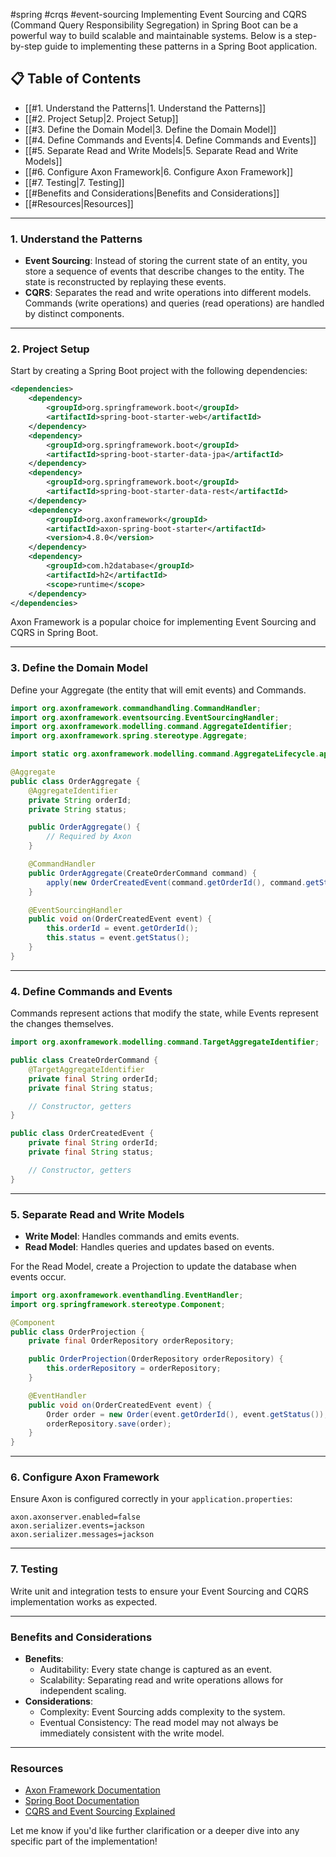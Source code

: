 #spring #crqs #event-sourcing
Implementing Event Sourcing and CQRS (Command Query Responsibility Segregation) in Spring Boot can be a powerful way to build scalable and maintainable systems. Below is a step-by-step guide to implementing these patterns in a Spring Boot application.
## 📋 Table of Contents

- [[#1. Understand the Patterns|1. Understand the Patterns]]
- [[#2. Project Setup|2. Project Setup]]
- [[#3. Define the Domain Model|3. Define the Domain Model]]
- [[#4. Define Commands and Events|4. Define Commands and Events]]
- [[#5. Separate Read and Write Models|5. Separate Read and Write Models]]
- [[#6. Configure Axon Framework|6. Configure Axon Framework]]
- [[#7. Testing|7. Testing]]
- [[#Benefits and Considerations|Benefits and Considerations]]
- [[#Resources|Resources]]

---

### 1. **Understand the Patterns**
- **Event Sourcing**: Instead of storing the current state of an entity, you store a sequence of events that describe changes to the entity. The state is reconstructed by replaying these events.
- **CQRS**: Separates the read and write operations into different models. Commands (write operations) and queries (read operations) are handled by distinct components.

---

### 2. **Project Setup**
Start by creating a Spring Boot project with the following dependencies:
```xml
<dependencies>
    <dependency>
        <groupId>org.springframework.boot</groupId>
        <artifactId>spring-boot-starter-web</artifactId>
    </dependency>
    <dependency>
        <groupId>org.springframework.boot</groupId>
        <artifactId>spring-boot-starter-data-jpa</artifactId>
    </dependency>
    <dependency>
        <groupId>org.springframework.boot</groupId>
        <artifactId>spring-boot-starter-data-rest</artifactId>
    </dependency>
    <dependency>
        <groupId>org.axonframework</groupId>
        <artifactId>axon-spring-boot-starter</artifactId>
        <version>4.8.0</version>
    </dependency>
    <dependency>
        <groupId>com.h2database</groupId>
        <artifactId>h2</artifactId>
        <scope>runtime</scope>
    </dependency>
</dependencies>
```
Axon Framework is a popular choice for implementing Event Sourcing and CQRS in Spring Boot.

---

### 3. **Define the Domain Model**
Define your Aggregate (the entity that will emit events) and Commands.

```java
import org.axonframework.commandhandling.CommandHandler;
import org.axonframework.eventsourcing.EventSourcingHandler;
import org.axonframework.modelling.command.AggregateIdentifier;
import org.axonframework.spring.stereotype.Aggregate;

import static org.axonframework.modelling.command.AggregateLifecycle.apply;

@Aggregate
public class OrderAggregate {
    @AggregateIdentifier
    private String orderId;
    private String status;

    public OrderAggregate() {
        // Required by Axon
    }

    @CommandHandler
    public OrderAggregate(CreateOrderCommand command) {
        apply(new OrderCreatedEvent(command.getOrderId(), command.getStatus()));
    }

    @EventSourcingHandler
    public void on(OrderCreatedEvent event) {
        this.orderId = event.getOrderId();
        this.status = event.getStatus();
    }
}
```

---

### 4. **Define Commands and Events**
Commands represent actions that modify the state, while Events represent the changes themselves.

```java
import org.axonframework.modelling.command.TargetAggregateIdentifier;

public class CreateOrderCommand {
    @TargetAggregateIdentifier
    private final String orderId;
    private final String status;

    // Constructor, getters
}

public class OrderCreatedEvent {
    private final String orderId;
    private final String status;

    // Constructor, getters
}
```

---

### 5. **Separate Read and Write Models**
- **Write Model**: Handles commands and emits events.
- **Read Model**: Handles queries and updates based on events.

For the Read Model, create a Projection to update the database when events occur.

```java
import org.axonframework.eventhandling.EventHandler;
import org.springframework.stereotype.Component;

@Component
public class OrderProjection {
    private final OrderRepository orderRepository;

    public OrderProjection(OrderRepository orderRepository) {
        this.orderRepository = orderRepository;
    }

    @EventHandler
    public void on(OrderCreatedEvent event) {
        Order order = new Order(event.getOrderId(), event.getStatus());
        orderRepository.save(order);
    }
}
```

---

### 6. **Configure Axon Framework**
Ensure Axon is configured correctly in your `application.properties`:

```properties
axon.axonserver.enabled=false
axon.serializer.events=jackson
axon.serializer.messages=jackson
```

---

### 7. **Testing**
Write unit and integration tests to ensure your Event Sourcing and CQRS implementation works as expected.

---

### Benefits and Considerations
- **Benefits**:
  - Auditability: Every state change is captured as an event.
  - Scalability: Separating read and write operations allows for independent scaling.
- **Considerations**:
  - Complexity: Event Sourcing adds complexity to the system.
  - Eventual Consistency: The read model may not always be immediately consistent with the write model.

---

### Resources
- [Axon Framework Documentation](https://docs.axoniq.io/reference-guide/)
- [Spring Boot Documentation](https://spring.io/projects/spring-boot)
- [CQRS and Event Sourcing Explained](https://www.baeldung.com/cqrs-event-sourcing-axon)

Let me know if you'd like further clarification or a deeper dive into any specific part of the implementation!